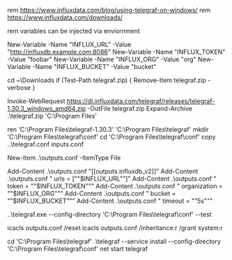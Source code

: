 rem https://www.influxdata.com/blog/using-telegraf-on-windows/
rem https://www.influxdata.com/downloads/

rem variables can be injected via enviornment

New-Variable -Name "INFLUX_URL" -Value "http://influxdb.example.com:8086"
New-Variable -Name "INFLUX_TOKEN" -Value "foobar"
New-Variable -Name "INFLUX_ORG" -Value "org"
New-Variable -Name "INFLUX_BUCKET" -Value "bucket"

cd ~\Downloads
if (Test-Path telegraf.zip) {
   Remove-Item telegraf.zip -verbose
}

Invoke-WebRequest https://dl.influxdata.com/telegraf/releases/telegraf-1.30.3_windows_amd64.zip -OutFile telegraf.zip
Expand-Archive .\telegraf.zip 'C:\Program Files\'

ren 'C:\Program Files\telegraf-1.30.3' 'C:\Program Files\telegraf'
mkdir 'C:\Program Files\telegraf\conf'
cd 'C:\Program Files\telegraf\conf'
copy ..\telegraf.conf inputs.conf

New-Item .\outputs.conf -ItemType File

Add-Content .\outputs.conf "[[outputs.influxdb_v2]]"
Add-Content .\outputs.conf "  urls = [""$INFLUX_URL""]"
Add-Content .\outputs.conf "  token = ""$INFLUX_TOKEN"""
Add-Content .\outputs.conf "  organization = ""$INFLUX_ORG"""
Add-Content .\outputs.conf "  bucket = ""$INFLUX_BUCKET"""
Add-Content .\outputs.conf "  timeout = ""5s"""

..\telegraf.exe --config-directory 'C:\Program Files\telegraf\conf' --test

icacls outputs.conf /reset
icacls outputs.conf /inheritance:r /grant system:r

cd 'C:\Program Files\telegraf'
.\telegraf --service install --config-directory 'C:\Program Files\telegraf\conf'
net start telegraf

